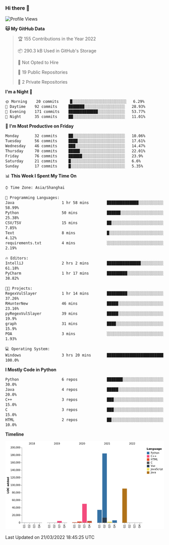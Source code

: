 ### Hi there 👋

<!--START_SECTION:waka-->
![Profile Views](http://img.shields.io/badge/Profile%20Views-1-blue)

**🐱 My GitHub Data** 

> 🏆 155 Contributions in the Year 2022
 > 
> 📦 290.3 kB Used in GitHub's Storage 
 > 
> 🚫 Not Opted to Hire
 > 
> 📜 19 Public Repositories 
 > 
> 🔑 2 Private Repositories  
 > 
**I'm a Night 🦉** 

```text
🌞 Morning    20 commits     █░░░░░░░░░░░░░░░░░░░░░░░░   6.29% 
🌆 Daytime    92 commits     ███████░░░░░░░░░░░░░░░░░░   28.93% 
🌃 Evening    171 commits    █████████████░░░░░░░░░░░░   53.77% 
🌙 Night      35 commits     ██░░░░░░░░░░░░░░░░░░░░░░░   11.01%

```
📅 **I'm Most Productive on Friday** 

```text
Monday       32 commits     ██░░░░░░░░░░░░░░░░░░░░░░░   10.06% 
Tuesday      56 commits     ████░░░░░░░░░░░░░░░░░░░░░   17.61% 
Wednesday    46 commits     ███░░░░░░░░░░░░░░░░░░░░░░   14.47% 
Thursday     70 commits     █████░░░░░░░░░░░░░░░░░░░░   22.01% 
Friday       76 commits     ██████░░░░░░░░░░░░░░░░░░░   23.9% 
Saturday     21 commits     █░░░░░░░░░░░░░░░░░░░░░░░░   6.6% 
Sunday       17 commits     █░░░░░░░░░░░░░░░░░░░░░░░░   5.35%

```


📊 **This Week I Spent My Time On** 

```text
⌚︎ Time Zone: Asia/Shanghai

💬 Programming Languages: 
Java                     1 hr 58 mins        ██████████████░░░░░░░░░░░   58.99% 
Python                   50 mins             ██████░░░░░░░░░░░░░░░░░░░   25.38% 
CSV/TSV                  15 mins             ██░░░░░░░░░░░░░░░░░░░░░░░   7.85% 
Text                     8 mins              █░░░░░░░░░░░░░░░░░░░░░░░░   4.12% 
requirements.txt         4 mins              ░░░░░░░░░░░░░░░░░░░░░░░░░   2.19%

🔥 Editors: 
IntelliJ                 2 hrs 2 mins        ███████████████░░░░░░░░░░   61.18% 
PyCharm                  1 hr 17 mins        █████████░░░░░░░░░░░░░░░░   38.82%

🐱‍💻 Projects: 
RegexVulSlayer           1 hr 14 mins        █████████░░░░░░░░░░░░░░░░   37.26% 
RHunterNew               46 mins             █████░░░░░░░░░░░░░░░░░░░░   23.16% 
pyRegexVulSlayer         39 mins             █████░░░░░░░░░░░░░░░░░░░░   19.9% 
graph                    31 mins             ████░░░░░░░░░░░░░░░░░░░░░   15.9% 
POA                      3 mins              ░░░░░░░░░░░░░░░░░░░░░░░░░   1.93%

💻 Operating System: 
Windows                  3 hrs 20 mins       █████████████████████████   100.0%

```

**I Mostly Code in Python** 

```text
Python                   6 repos             ███████░░░░░░░░░░░░░░░░░░   30.0% 
Java                     4 repos             █████░░░░░░░░░░░░░░░░░░░░   20.0% 
C++                      3 repos             ███░░░░░░░░░░░░░░░░░░░░░░   15.0% 
C                        3 repos             ███░░░░░░░░░░░░░░░░░░░░░░   15.0% 
HTML                     2 repos             ██░░░░░░░░░░░░░░░░░░░░░░░   10.0%

```


**Timeline**

![Chart not found](https://raw.githubusercontent.com/SuperMaxine/SuperMaxine/main/charts/bar_graph.png) 


 Last Updated on 21/03/2022 18:45:25 UTC
<!--END_SECTION:waka-->

<!--
**SuperMaxine/SuperMaxine** is a ✨ _special_ ✨ repository because its `README.md` (this file) appears on your GitHub profile.

Here are some ideas to get you started:

- 🔭 I’m currently working on ...
- 🌱 I’m currently learning ...
- 👯 I’m looking to collaborate on ...
- 🤔 I’m looking for help with ...
- 💬 Ask me about ...
- 📫 How to reach me: ...
- 😄 Pronouns: ...
- ⚡ Fun fact: ...
-->

